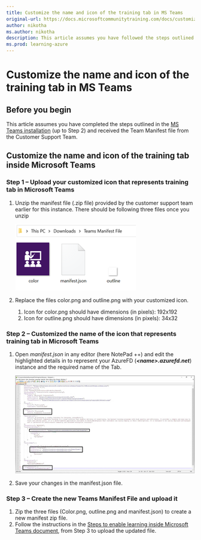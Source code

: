 ```yaml
---
title: Customize the name and icon of the training tab in MS Teams
original-url: https://docs.microsoftcommunitytraining.com/docs/customize-the-name-and-icon-of-the-training-tab-in-ms-teams
author: nikotha
ms.author: nikotha
description: This article assumes you have followed the steps outlined in the MS Teams installation (upto Step 2) and received the Team Manifest file from the Customer Support Team.
ms.prod: learning-azure
---
```


# Customize the name and icon of the training tab in MS Teams

## **Before you begin**

This article assumes you have completed the steps outlined in the [MS Teams installation](/azure/industry/training-services/microsoft-community-training/infrastructure-management/install-your-platform-instance/installation-guide-detailed-steps) (up to Step 2) and received the Team Manifest file from the Customer Support Team.

## **Customize the name and icon of the training tab inside Microsoft Teams**

### Step 1 – Upload your customized icon that represents training tab in Microsoft Teams

1. Unzip the manifest file (.zip file) provided by the customer support team earlier for this instance. There should be following three files once you unzip

   ![Image of the three files.](../../media/image%28358%29.png)

1. Replace the files color.png and outline.png with your customized icon.

   1. Icon for color.png should have dimensions (in pixels): 192x192  
   1. Icon for  outline.png should have dimensions (in pixels): 34x32

### Step 2 – Customized the name of the icon that represents training tab in Microsoft Teams

1. Open *manifest.json* in any editor (here NotePad ++) and edit the highlighted details in to represent your AzureFD (***\<name>.azurefd.net***) instance and the required name of the Tab.

   ![Representation of your AzureFD.](../../media/image%28359%29.png)

2. Save your changes in the manifest.json file.

### Step 3 – Create the new Teams Manifest File and upload it

1. Zip the three files (Color.png, outline.png and manifest.json) to create a new manifest zip file.
2. Follow the instructions in the [Steps to enable learning inside Microsoft Teams document](/azure/industry/training-services/microsoft-community-training/infrastructure-management/install-your-platform-instance/create-teams-app-for-your-training-portal), from Step 3 to upload the updated file.
